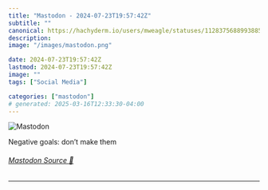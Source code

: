 ```yaml
---
title: "Mastodon - 2024-07-23T19:57:42Z"
subtitle: ""
canonical: https://hachyderm.io/users/mweagle/statuses/112837568899388577
description:
image: "/images/mastodon.png"

date: 2024-07-23T19:57:42Z
lastmod: 2024-07-23T19:57:42Z
image: ""
tags: ["Social Media"]

categories: ["mastodon"]
# generated: 2025-03-16T12:33:30-04:00
---
```

![Mastodon](/images/mastodon.png)

<p>Negative goals: don’t make them</p>


###### [Mastodon Source 🐘](https://hachyderm.io/@mweagle/112837568899388577)

___
